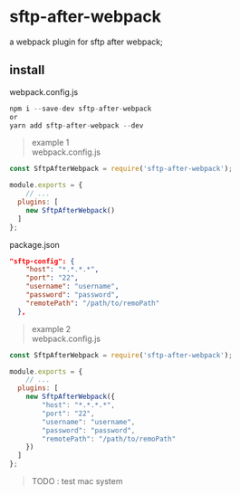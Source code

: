 # sftp-after-webpack
a webpack plugin for sftp after webpack;

## install
webpack.config.js  
```javascript
npm i --save-dev sftp-after-webpack
or
yarn add sftp-after-webpack --dev
```

>example 1  
webpack.config.js  
```javascript
const SftpAfterWebpack = require('sftp-after-webpack');

module.exports = {
    // ...
  plugins: [
    new SftpAfterWebpack()
  ]
};
```
package.json  
```json
"sftp-config": {
    "host": "*.*.*.*",
    "port": "22",
    "username": "username",
    "password": "password",
    "remotePath": "/path/to/remoPath"
  },
```

> example 2  
webpack.config.js  
```javascript
const SftpAfterWebpack = require('sftp-after-webpack');

module.exports = {
    // ...
  plugins: [
    new SftpAfterWebpack({
        "host": "*.*.*.*",
        "port": "22",
        "username": "username",
        "password": "password",
        "remotePath": "/path/to/remoPath"
    })
  ]
};
```

> TODO : test mac system
